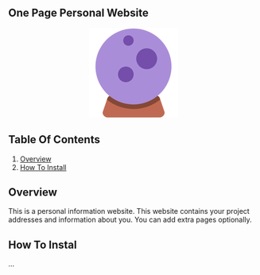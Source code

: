 ## One Page Personal Website

<p align="center">
    <a href="https://bba2han.github.io/">
        <img 
        src="/logo.png">
    </a>
</p>

## Table Of Contents
1. [Overview](#overwieeev)
2. [How To Install](#how-to-install)

## Overview
This is a personal information website. This website contains your project addresses and information about you. You can add extra pages optionally.

## How To Instal
...